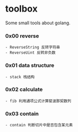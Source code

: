 # toolbox
Some small tools about golang.

### 0x00 reverse
    - ReverseString 反转字符串
    - ReverseUint 反转非负数

### 0x01 data structure
    - stack 栈结构

### 0x02 calculate
    - fib 利用通项公式计算斐波那契数列

### 0x03 contain
    - contain 判断切片中是否包含某元素